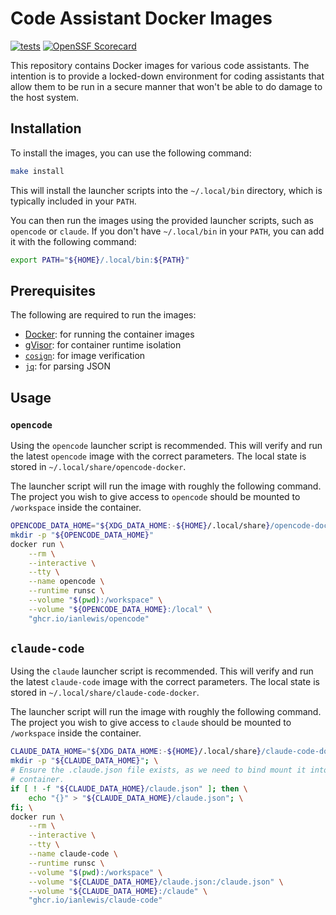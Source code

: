 # Code Assistant Docker Images

[![tests](https://github.com/ianlewis/coding-assistant-docker-images/actions/workflows/pre-submit.units.yml/badge.svg)](https://github.com/ianlewis/coding-assistant-docker-images/actions/workflows/pre-submit.units.yml)
[![OpenSSF Scorecard](https://api.securityscorecards.dev/projects/github.com/ianlewis/coding-assistant-docker-images/badge)](https://securityscorecards.dev/viewer/?uri=github.com%2Fianlewis%2Fcoding-assistant-docker-images)

This repository contains Docker images for various code assistants. The
intention is to provide a locked-down environment for coding assistants that
allow them to be run in a secure manner that won't be able to do damage to the
host system.

## Installation

To install the images, you can use the following command:

```bash
make install
```

This will install the launcher scripts into the `~/.local/bin` directory, which
is typically included in your `PATH`.

You can then run the images using the provided launcher scripts, such as
`opencode` or `claude`. If you don't have `~/.local/bin` in your `PATH`, you can
add it with the following command:

```bash
export PATH="${HOME}/.local/bin:${PATH}"
```

## Prerequisites

The following are required to run the images:

- [Docker](https://docs.docker.com/engine/install/): for running the container
  images
- [gVisor](https://gvisor.dev/docs/user_guide/quick_start/docker/): for
  container runtime isolation
- [`cosign`](https://docs.sigstore.dev/cosign/system_config/installation/): for
  image verification
- [`jq`](https://stedolan.github.io/jq/download/): for parsing JSON

## Usage

### `opencode`

Using the `opencode` launcher script is recommended. This will verify and run
the latest `opencode` image with the correct parameters. The local state is
stored in `~/.local/share/opencode-docker`.

The launcher script will run the image with roughly the following command. The
project you wish to give access to `opencode` should be mounted to `/workspace`
inside the container.

```bash
OPENCODE_DATA_HOME="${XDG_DATA_HOME:-${HOME}/.local/share}/opencode-docker"
mkdir -p "${OPENCODE_DATA_HOME}"
docker run \
    --rm \
    --interactive \
    --tty \
    --name opencode \
    --runtime runsc \
    --volume "$(pwd):/workspace" \
    --volume "${OPENCODE_DATA_HOME}:/local" \
    "ghcr.io/ianlewis/opencode"
```

## `claude-code`

Using the `claude` launcher script is recommended. This will verify and run
the latest `claude-code` image with the correct parameters. The local state is
stored in `~/.local/share/claude-code-docker`.

The launcher script will run the image with roughly the following command. The
project you wish to give access to `claude` should be mounted to `/workspace`
inside the container.

```bash
CLAUDE_DATA_HOME="${XDG_DATA_HOME:-${HOME}/.local/share}/claude-code-docker"
mkdir -p "${CLAUDE_DATA_HOME}"; \
# Ensure the .claude.json file exists, as we need to bind mount it into the
# container.
if [ ! -f "${CLAUDE_DATA_HOME}/claude.json" ]; then \
    echo "{}" > "${CLAUDE_DATA_HOME}/claude.json"; \
fi; \
docker run \
    --rm \
    --interactive \
    --tty \
    --name claude-code \
    --runtime runsc \
    --volume "$(pwd):/workspace" \
    --volume "${CLAUDE_DATA_HOME}/claude.json:/claude.json" \
    --volume "${CLAUDE_DATA_HOME}:/claude" \
    "ghcr.io/ianlewis/claude-code"
```
